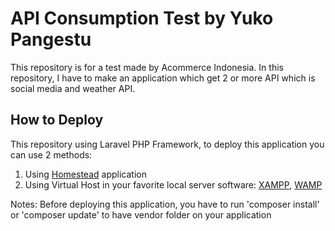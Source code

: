 # API Consumption Test by Yuko Pangestu	

This repository is for a test made by Acommerce Indonesia. In this repository, I have to make an application which get 2 or more API which is social media and weather API.

## How to Deploy

This repository using Laravel PHP Framework, to deploy this application you can use 2 methods:

1. Using [Homestead](https://laravel.com/docs/5.3/homestead) application
2. Using Virtual Host in your favorite local server software: [XAMPP](https://www.apachefriends.org/index.html), [WAMP](http://www.wampserver.com/en/)

Notes: Before deploying this application, you have to run 'composer install' or 'composer update' to have vendor folder on your application